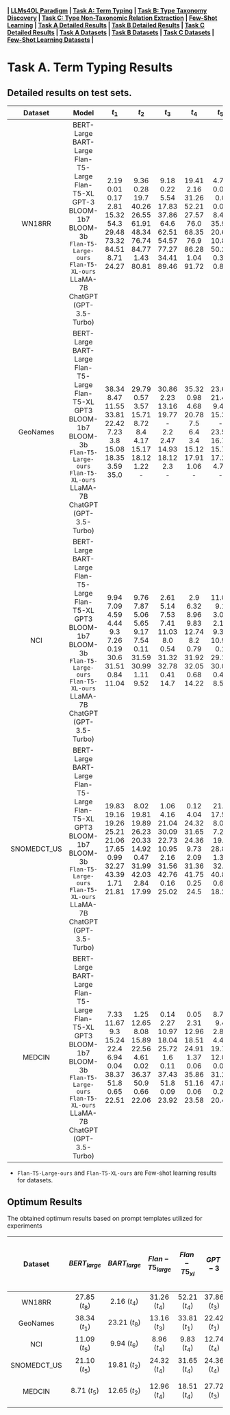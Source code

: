 
**| [LLMs4OL Paradigm](../../README.md#llms4ol-paradigm) | [Task A: Term Typing](../../TaskA/README.md) | [Task B: Type Taxonomy Discovery](../../TaskB/README.md) | [Task C: Type Non-Taxonomic Relation Extraction](../../TaskC/README.md) | [Few-Shot Learning](../../FSL/README.md) | [Task A Detailed Results](../../TaskA/results/readme.md) | [Task B Detailed Results](../../TaskB/results/readme.md) | [Task C Detailed Results](../../TaskC/results/readme.md) | [Task A Datasets](../../datasets/TaskA/README.md) | [Task B Datasets](../../datasets/TaskB/README.md) | [Task C Datasets](../../datasets/TaskC/README.md) | [Few-Shot Learning Datasets](../../datasets/FSL/README.md) |**



# Task A. Term Typing Results

## Detailed results on test sets.

| Dataset  |                                                                                       Model                                                                                        |                                                     $t_1$                                                     |                                                      $t_2$                                                      |                                                      $t_3$                                                      |                                                      $t_4$                                                      |                                                    $t_5$                                                     |                                                      $t_6$                                                      |                                                     $t_7$                                                      |                                                      $t_8$                                                      |
|:--------:|:----------------------------------------------------------------------------------------------------------------------------------------------------------------------------------:|:-------------------------------------------------------------------------------------------------------------:|:---------------------------------------------------------------------------------------------------------------:|:---------------------------------------------------------------------------------------------------------------:|:---------------------------------------------------------------------------------------------------------------:|:------------------------------------------------------------------------------------------------------------:|:---------------------------------------------------------------------------------------------------------------:|:--------------------------------------------------------------------------------------------------------------:|:---------------------------------------------------------------------------------------------------------------:|
|  WN18RR  | BERT-Large<br>BART-Large<br>Flan-T5-Large<br>Flan-T5-XL<br>GPT-3<br>BLOOM-1b7<br>BLOOM-3b <br>`Flan-T5-Large-ours`<br>`Flan-T5-XL-ours` <br> LLaMA-7B <br> ChatGPT (GPT-3.5-Turbo) | 2.19<br>  0.01<br>  0.17<br>  2.81<br>  15.32<br>  54.3<br>  29.48<br>  73.32<br>  84.51<br>  8.71<br>  24.27 | 9.36<br>  0.28<br>  19.7<br>  40.26<br>  26.55<br>  61.91<br>  48.34<br>  76.74<br>  84.77<br>  1.43<br>  80.81 | 9.18<br>  0.22<br>  5.54<br>  17.83<br>  37.86<br>  64.6<br>  62.51<br>  54.57<br>  77.27<br>  34.41<br>  89.46 | 19.41<br>  2.16<br>  31.26<br>  52.21<br>  27.57<br>  76.0<br>  68.35<br>  76.9<br>  86.28<br>  1.04<br>  91.72 | 4.72<br>  0.01<br>  0.0<br>  0.01<br>  8.47<br>  35.99<br>  20.68<br>  10.83<br>  50.23<br>  0.32<br>  0.81  | 19.34<br>  0.03<br>  3.03<br>  7.75<br>  27.13<br>  39.64<br>  41.04<br>  61.36<br>  76.46<br>  0.21<br>  60.76 | 9.93<br>  0.0<br>  5.7<br>  18.47<br>  27.51<br>  52.06<br>  59.11<br>  54.29<br>  72.38<br>  17.49<br>  49.38 | 27.85<br>  0.19<br>  26.8<br>  18.85<br>  24.65<br>  37.82<br>  67.68<br>  69.32<br>  80.51<br>  0.0<br>  82.41 |
| GeoNames  |                BERT-Large<br>BART-Large<br>Flan-T5-Large<br>Flan-T5-XL<br>GPT3<br>BLOOM-1b7<br>BLOOM-3b <br>`Flan-T5-Large-ours`<br>`Flan-T5-XL-ours`<br> LLaMA-7B <br> ChatGPT (GPT-3.5-Turbo)                 |   38.34<br>  8.47<br>  11.55<br>  33.81<br>  22.42<br>  7.23<br>  3.8<br>  15.08<br>  18.35<br>  3.59 <br> 35.0   |    29.79<br>  0.57<br>  3.57<br>  15.71<br>  8.72<br>  8.4<br>  4.17<br>  15.17<br>  18.12<br>  1.22  <br> -    |        30.86<br>  2.23<br>  13.16<br>  19.77<br>  - <br>  2.2<br>  2.47<br>  14.93<br>  18.12<br>  2.3  <br> -         |    35.32<br>  0.98<br>  4.68<br>  20.78<br>  7.5<br>  6.4<br>  3.4<br>  15.12<br>  17.91<br>  1.06  <br> -      | 23.61<br>  21.48<br>  9.45<br>  15.36<br>  - <br>  23.55<br>  16.79<br>  15.77<br>  17.26<br>  4.79  <br> -  |   25.66<br>  20.51<br>  6.05<br>  12.41<br>  - <br>  20.08<br>  6.95<br>  16.28<br>  17.32<br>  1.33  <br> -    |  11.32<br>  7.83<br>  8.17<br>  18.43<br>  - <br>  22.94<br>  16.68<br>  15.93<br>  17.45<br>  5.85  <br> -    |       30.44<br>  23.21<br>  7.38<br>  15.82<br>  - <br>  25.6<br>  10.78<br>  16.91<br>  17.64<br>  1.94  <br> -       |
|   NCI    |                BERT-Large<br>BART-Large<br>Flan-T5-Large<br>Flan-T5-XL<br>GPT3<br>BLOOM-1b7<br>BLOOM-3b <br>`Flan-T5-Large-ours`<br>`Flan-T5-XL-ours` <br> LLaMA-7B <br> ChatGPT (GPT-3.5-Turbo)                |9.94<br>  7.09<br>  4.59<br>  4.44<br>  9.3<br>  7.26<br>  0.19<br>  30.6<br>  31.51<br>  0.84<br>  11.04 |9.76<br>  7.87<br>  5.06<br>  5.65<br>  9.17<br>  7.54<br>  0.11<br>  31.59<br>  30.99<br>  1.11<br>  9.52 |2.61<br>  5.14<br>  7.53<br>  7.41<br>  11.03<br>  8.0<br>  0.54<br>  31.32<br>  32.78<br>  0.41<br>  14.7 |2.9<br>  6.32<br>  8.96<br>  9.83<br>  12.74<br>  8.2<br>  0.79<br>  31.92<br>  32.05<br>  0.68<br>  14.22 |11.09<br>  9.1<br>  3.06<br>  2.12<br>  9.37<br>  10.98<br>  0.1<br>  29.11<br>  30.01<br>  0.49<br>  8.56 |10.96<br>  9.94<br>  4.25<br>  3.29<br>  8.75<br>  11.16<br>  0.04<br>  29.28<br>  29.7<br>  0.54<br>  8.13 |1.12<br>  7.24<br>  5.48<br>  3.87<br>  9.14<br>  12.04<br>  0.16<br>  31.29<br>  31.76<br>  0.44<br>  12.68 |1.36<br>  8.26<br>  5.84<br>  6.28<br>  9.11<br>  12.37<br>  0.15<br>  30.79<br>  31.35<br>  0.65<br>  11.24 |
| SNOMEDCT_US |                BERT-Large<br>BART-Large<br>Flan-T5-Large<br>Flan-T5-XL<br>GPT3<br>BLOOM-1b7<br>BLOOM-3b <br>`Flan-T5-Large-ours`<br>`Flan-T5-XL-ours`<br> LLaMA-7B  <br> ChatGPT (GPT-3.5-Turbo)  |  19.83<br>  19.16<br>  19.26<br>  25.21<br>  21.06<br>  17.65<br>  0.99<br>  32.27<br>  43.39<br>  1.71<br>  21.81 |8.02<br>  19.81<br>  19.89<br>  26.23<br>  20.33<br>  14.92<br>  0.47<br>  31.99<br>  42.03<br>  2.84<br>  17.99 |1.06<br>  4.16<br>  21.04<br>  30.09<br>  22.73<br>  10.95<br>  2.16<br>  31.56<br>  42.76<br>  0.16<br>  25.02 |0.12<br>  4.04<br>  24.32<br>  31.65<br>  24.36<br>  9.73<br>  2.09<br>  31.36<br>  41.75<br>  0.25<br>  24.5 |21.1<br>  17.54<br>  8.07<br>  7.21<br>  19.2<br>  28.87<br>  1.39<br>  32.0<br>  40.89<br>  0.65<br>  18.24 |12.76<br>  17.89<br>  8.9<br>  8.22<br>  18.99<br>  27.21<br>  0.66<br>  31.5<br>  40.31<br>  0.86<br>  15.71 |0.45<br>  10.06<br>  11.54<br>  15.58<br>  20.2<br>  32.32<br>  0.91<br>  33.39<br>  42.6<br>  0.24<br>  22.71 |0.04<br>  9.43<br>  12.92<br>  17.22<br>  20.09<br>  30.82<br>  0.52<br>  33.05<br>  42.48<br>  0.31<br>  19.87 | 
|  MEDCIN  |               BERT-Large<br>BART-Large<br>Flan-T5-Large<br>Flan-T5-XL<br>GPT3<br>BLOOM-1b7<br>BLOOM-3b <br>`Flan-T5-Large-ours`<br>`Flan-T5-XL-ours`  <br> LLaMA-7B <br> ChatGPT (GPT-3.5-Turbo)  |     7.33<br>  11.67<br>  9.3<br>  15.24<br>  22.4<br>  6.94<br>  0.04<br>  38.37<br>  51.8<br>  0.65<br>  22.51 |1.25<br>  12.65<br>  8.08<br>  15.89<br>  22.56<br>  4.61<br>  0.02<br>  36.37<br>  50.9<br>  0.66<br>  22.06 |0.14<br>  2.27<br>  10.97<br>  18.04<br>  25.72<br>  1.6<br>  0.11<br>  37.43<br>  51.8<br>  0.09<br>  23.92 |0.05<br>  2.31<br>  12.96<br>  18.51<br>  24.91<br>  1.37<br>  0.06<br>  35.86<br>  51.16<br>  0.06<br>  23.58 |8.71<br>  9.4<br>  2.89<br>  4.47<br>  19.75<br>  12.05<br>  0.03<br>  31.26<br>  47.88<br>  0.27<br>  20.46 |1.19<br>  9.22<br>  3.59<br>  5.44<br>  17.8<br>  10.59<br>  0.02<br>  30.0<br>  45.38<br>  0.28<br>  19.84 |0.08<br>  5.47<br>  6.71<br>  11.14<br>  19.92<br>  16.87<br>  0.05<br>  33.11<br>  49.86<br>  0.16<br>  22.37 |0.01<br>  4.82<br>  6.78<br>  11.09<br>  18.57<br>  14.25<br>  0.04<br>  31.91<br>  49.09<br>  0.17<br>  20.2|
* `Flan-T5-Large-ours` and `Flan-T5-XL-ours` are Few-shot learning results for datasets.


## Optimum Results
The obtained optimum results based on prompt templates utilized for experiments

| Dataset  | $BERT_{large}$ | $BART_{large}$ | $Flan-T5_{large}$ | $Flan-T5_{xl}$ |    $GPT-3$    |    $BLOOM-1b7$    |  $BLOOM-3b$   | $Flan-T5-Large-ours$ | $Flan-T5-XL-ours$ |  $LLaMA-7B$   | ChatGPT (GPT-3.5-Turbo)$ |
|:--------:|:--------------:|:--------------:|:-----------------:|:--------------:|:-------------:|:-----------------:|:-------------:|:--------------------:|:-----------------:|:-------------:|:------------------------:|
|  WN18RR  | 27.85 $(t_8)$  |  2.16 $(t_4)$  |   31.26 $(t_4)$   | 52.21 $(t_4)$  | 37.86 $(t_3)$ |  76.00  $(t_4)$   | 68.35 $(t_4)$ |    76.90 $(t_4)$     |   86.28 $(t_4)$   | 34.41 $(t_3)$ |      91.72 $(t_4)$       |
| GeoNames  | 38.34  $(t_1)$ | 23.21 $(t_8)$  |   13.16 $(t_3)$   | 33.81 $(t_1)$  | 22.42 $(t_1)$ |  25.60  $(t_8)$   | 16.79 $(t_5)$ |    16.91 $(t_8)$     |   18.35 $(t_1)$  |  5.85 $(t_7)$ |       35.0 $(t_1)$       |
|   NCI    | 11.09 $(t_5)$  |  9.94 $(t_6)$  |   8.96  $(t_4)$   |  9.83 $(t_4)$  | 12.74 $(t_4)$ |  12.37  $(t_8)$   | 0.79  $(t_4)$ |    31.92 $(t_4)$     | 32.78 $(t_3)$     | 1.11  $(t_2)$ |      14.7  $(t_3)$       |
| SNOMEDCT_US | 21.10 $(t_5)$  | 19.81 $(t_2)$  |   24.32 $(t_4)$   | 31.65 $(t_4)$  | 24.36 $(t_4)$ | 32.32  $(t_7)$    | 2.16  $(t_3)$ |    33.39 $(t_7)$     |   43.39 $(t_1)$| 2.84  $(t_2)$ |      25.02 $(t_3)$       |  
|  MEDCIN  |  8.71 $(t_5)$  | 12.65 $(t_2)$  |   12.96 $(t_4)$   | 18.51 $(t_4)$  | 27.72 $(t_3)$ |  16.87  $(t_7)$   | 0.11  $(t_3)$ |   38.37 $(t_1)$      | 51.80 $(t_1,t_3)$ | 0.66  $(t_2)$ |      23.92 $(t_3)$       |  
